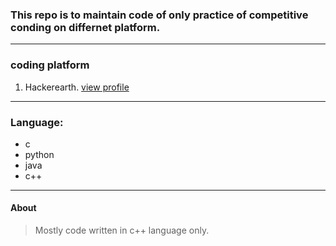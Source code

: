 ###  This repo is to maintain code of only practice of competitive conding on differnet platform.
---
### coding platform
  1. Hackerearth.  [view profile](https://www.hackerearth.com/@pankaj1289)

---
### Language:
* c
* python
* java
* c++
---
#### About
> Mostly code written in c++ language only.

